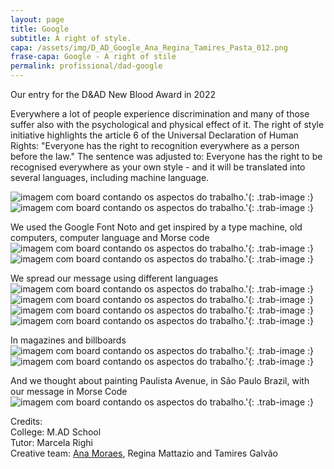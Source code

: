 ```yaml
---
layout: page
title: Google
subtitle: A right of style.
capa: /assets/img/D_AD_Google_Ana_Regina_Tamires_Pasta_012.png
frase-capa: Google - A right of stile
permalink: profissional/dad-google
---
```


Our entry for the D&AD New Blood Award in 2022

Everywhere a lot of people experience discrimination and many of those suffer also with the psychological and physical effect of it. The right of style initiative highlights the article 6 of the Universal Declaration of Human Rights: "Everyone has the right to recognition everywhere as a person before the law." The sentence was adjusted to: Everyone has the right to be recognised everywhere as your own style - and it will be translated into several languages, including machine language. 

![imagem com board contando os aspectos do trabalho.'](/assets/img/D&AD_Google_Ana_Regina_Tamires_Board2.png){: .trab-image :}  
![imagem com board contando os aspectos do trabalho.'](/assets/img/D_AD_Google_Ana_Regina_Tamires_Pasta_012.png){: .trab-image :}  

We used the Google Font Noto and get inspired by a type machine, old computers, computer language and Morse code  
![imagem com board contando os aspectos do trabalho.'](/assets/img/D_AD_Google_Ana_Regina_Tamires_Pasta_022.png){: .trab-image :}  
![imagem com board contando os aspectos do trabalho.'](/assets/img/D_AD_Google_Ana_Regina_Tamires_Pasta_032.png){: .trab-image :}  

We spread our message using different languages  
![imagem com board contando os aspectos do trabalho.'](/assets/img/D_AD_Google_Ana_Regina_Tamires_Pasta_042.png){: .trab-image :}  
![imagem com board contando os aspectos do trabalho.'](/assets/img/D_AD_Google_Ana_Regina_Tamires_Pasta_052.png){: .trab-image :}  
![imagem com board contando os aspectos do trabalho.'](/assets/img/D_AD_Google_Ana_Regina_Tamires_Pasta_062.png){: .trab-image :}  
![imagem com board contando os aspectos do trabalho.'](/assets/img/D_AD_Google_Ana_Regina_Tamires_Pasta_072.png){: .trab-image :}  

In magazines and billboards  
![imagem com board contando os aspectos do trabalho.'](/assets/img/D_AD_Google_Ana_Regina_Tamires_Pasta_092.png){: .trab-image :}  
![imagem com board contando os aspectos do trabalho.'](/assets/img/D_AD_Google_Ana_Regina_Tamires_Pasta_102.png){: .trab-image :}  

And we thought about painting Paulista Avenue, in São Paulo Brazil, with our message in Morse Code  
![imagem com board contando os aspectos do trabalho.'](/assets/img/D_AD_Google_Ana_Regina_Tamires_Pasta_112.png){: .trab-image :}  

Credits:   
College: M.AD School  
Tutor: Marcela Righi  
Creative team: [Ana Moraes](https://anaflaviamoraes.com.br/), Regina Mattazio and Tamires Galvão
